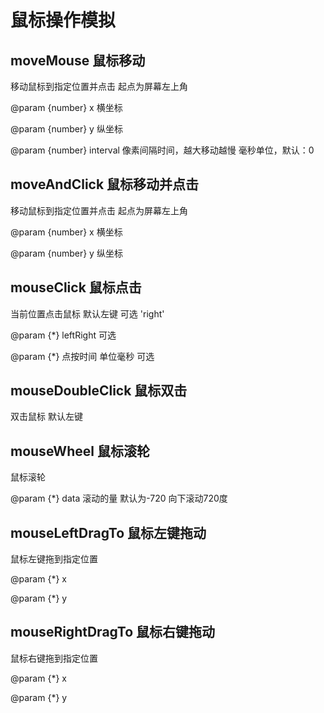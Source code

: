 # 鼠标操作模拟


## moveMouse 鼠标移动

移动鼠标到指定位置并点击 起点为屏幕左上角

@param {number} x 横坐标

@param {number} y 纵坐标

@param {number} interval 像素间隔时间，越大移动越慢 毫秒单位，默认：0

## moveAndClick 鼠标移动并点击

移动鼠标到指定位置并点击 起点为屏幕左上角

@param {number} x 横坐标

@param {number} y 纵坐标



## mouseClick 鼠标点击

当前位置点击鼠标 默认左键 可选 'right'

@param {*} leftRight 可选

@param {*} 点按时间 单位毫秒 可选


## mouseDoubleClick 鼠标双击

双击鼠标 默认左键

## mouseWheel 鼠标滚轮

鼠标滚轮

@param {*} data 滚动的量 默认为-720 向下滚动720度


## mouseLeftDragTo 鼠标左键拖动

鼠标左键拖到指定位置

@param {*} x

@param {*} y


## mouseRightDragTo 鼠标右键拖动

鼠标右键拖到指定位置

@param {*} x

@param {*} y